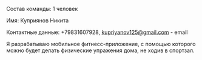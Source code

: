 Состав команды: 1 человек

Имя: Куприянов Никита

Контактные данные: +79831607928, kupriyanov125@gmail.com - email

Я разрабатываю мобильное фитнесс-приложение, с помощью которого можно будет делать физические упражения дома, не ходив в спортзал.

